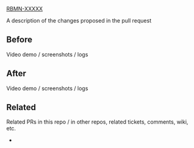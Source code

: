[RBMN-XXXXX](https://jira.redbullmediahouse.com/browse/RBMN-XXXXX)

A description of the changes proposed in the pull request

## Before

Video demo / screenshots / logs

## After

Video demo / screenshots / logs

## Related

Related PRs in this repo / in other repos, related tickets, comments, wiki, etc.

- 
